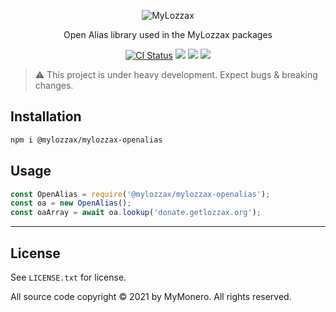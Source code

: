 <p align="center">
  <img alt="MyLozzax" src="https://user-images.githubusercontent.com/1645428/120083066-8a394a00-c0c6-11eb-9bc5-1ce02784dab3.png">
</p>

<p align="center">
  Open Alias library used in the MyLozzax packages
</p>

<p align="center">
  <a href="https://github.com/mylozzax/mylozzax-utils/actions?query=branch%3Amaster+workflow%3Aci"><img alt="CI Status" src="https://github.com/mylozzax/mylozzax-utils/workflows/ci/badge.svg?branch=master"></a>
  <a href="https://snyk.io/test/github/mylozzax/mylozzax-utils"><img src="https://snyk.io/test/github/mylozzax/mylozzax-utils/badge.svg"></a>
  <a href="https://opensource.org/licenses/BSD-3-Clause"><img src="https://img.shields.io/badge/License-BSD%203--Clause-blue.svg"></a>
  <a href="https://npmjs.com/package/@mylozzax/mylozzax-openalias"><img src="https://img.shields.io/npm/dt/@mylozzax/mylozzax-nettype.svg"></a>
</p>

> :warning: This project is under heavy development. Expect bugs & breaking changes.

## Installation

```bash
npm i @mylozzax/mylozzax-openalias
```

## Usage

```js
const OpenAlias = require('@mylozzax/mylozzax-openalias');
const oa = new OpenAlias();
const oaArray = await oa.lookup('donate.getlozzax.org');
```

-----

## License

See `LICENSE.txt` for license.

All source code copyright © 2021 by MyMonero. All rights reserved.